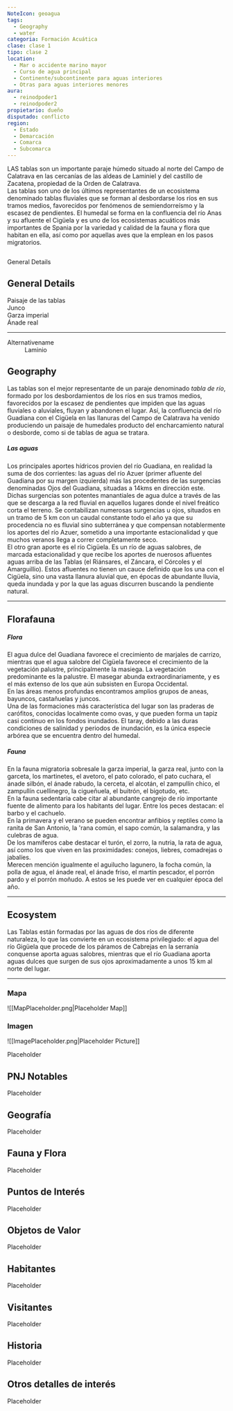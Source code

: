 ```yaml
---
NoteIcon: geoagua
tags:
  - Geography 
  - water
categoria: Formación Acuática
clase: clase 1
tipo: clase 2
location: 
  - Mar o accidente marino mayor
  - Curso de agua principal
  - Continente/subcontinente para aguas interiores
  - Otras para aguas interiores menores
aura:
  - reinodpoder1
  - reinodpoder2
propietario: dueño
disputado: conflicto
region:
  - Estado 
  - Demarcación
  - Comarca
  - Subcomarca
---
```





 <section class="wa-section main-content"><p><span class="dropcap">L</span>AS tablas son un importante paraje húmedo situado al norte del <span data-article-privacy="private" data-article-id="f3123ac5-279c-423e-8c1d-c3e529cce613" data-template-type="location" class="private-article article-unlinked entity-link wa-link">Campo de Calatrava</span> en las cercanías de las aldeas de Laminiel y del castillo de Zacatena, propiedad de la <span data-article-privacy="private" data-article-id="c022d27f-6d84-4906-bc2c-8c6023b59ba2" data-template-type="organization" class="private-article article-unlinked entity-link wa-link">Orden de Calatrava</span>.
<br />
Las tablas son uno de los últimos representantes de un ecosistema denominado tablas fluviales que se forman al desbordarse los ríos en sus tramos medios, favorecidos por fenómenos de semiendorreísmo y la escasez de pendientes. El humedal se forma en la confluencia del río <span class="article-link article-explorer-link entity-link wa-link" data-article-privacy="public" data-article-id="f92b5584-5603-46bc-b439-e78c032e9060" data-template-type="location" data-article="f92b5584-5603-46bc-b439-e78c032e9060">Anas</span> y su afluente el Cigüela y es uno de los ecosistemas acuáticos más importantes de <span class="article-link article-explorer-link entity-link wa-link" data-article-privacy="public" data-article-id="5ff3ea64-57a9-4e12-8823-322e90f3be82" data-template-type="location" data-article="5ff3ea64-57a9-4e12-8823-322e90f3be82">Spania</span> por la variedad y calidad de la fauna y flora que habitan en ella, así como por aquellas aves que la emplean en los pasos migratorios.
</p><div id="e7cbbd95bf42f106510f1fa5a7148552" class="visibility-toggler image-thumb-container user-css-image-thumbnail position-relative padding-10 "><img src="https://worldanvil.com/uploads/images/3cc1023e8e3597388e1f21ff70738eac.jpg" alt title="1084px-Azules_de_Las_Tablas.jpg" /></div><p></p></section>  <section data-section-id="sidebarcontent" class="wa-section public"><dl><dt>General Details</dt><dd><div id="12fdcf509c3b66e84871854cd232f8fe" class="visibility-toggler image-thumb-container user-css-image-thumbnail position-relative padding-10 "><img src="https://worldanvil.com/uploads/images/3b277be00f256d55c8ee5d0f468420b0.jpg" alt title="640px-Tablas_de_Daimiel_2010.jpg" /></div></dd></dl></section><section data-section-id="sidebarcontentbottom" class="wa-section public"><h2>General Details</h2>
<p></p><div id="8bad46b58ab92df120bd84b7a400ebe6" class="visibility-toggler image-thumb-container user-css-image-thumbnail position-relative padding-10 "><img src="https://worldanvil.com/uploads/images/5e8c3d3694be2d6ad27752445893d922.jpg" alt title="640px-TablasDeDaimiel1.jpg" /></div>Paisaje de las tablas
<div id="4b1bccd62259261105d2b31cf7e1e68c" class="visibility-toggler image-thumb-container user-css-image-thumbnail position-relative padding-10 "><img src="https://worldanvil.com/uploads/images/e88bd2526e741b52f704bf112f09112c.jpg" alt title="360px-Juncus_acutus3.jpg" /></div>Junco
<div id="c238d25d05ac9907470ca1cce62c1f7b" class="visibility-toggler image-thumb-container user-css-image-thumbnail position-relative padding-10 "><img src="https://worldanvil.com/uploads/images/d166264875768cde95ea4aad7e0a1ff0.jpg" alt title="411px-Ardea_purpurea0.jpg" /></div>Garza imperial
<div id="a5abee33074a9fe231ca9106774ed061" class="visibility-toggler image-thumb-container user-css-image-thumbnail position-relative padding-10 "><img src="https://worldanvil.com/uploads/images/f2011232443cd81a16ffc7ffeace6369.jpeg" alt title="640px-Anas_platyrhynchos_-_Las_Tablas_de_Daimiel.jpeg" /></div>Ánade real<p></p><hr /></section><section data-section-id="alternativename" class="wa-section public"><dl><dt>Alternativename</dt><dd>Laminio</dd></dl></section><section data-section-id="geography" class="wa-section public"><h2>Geography</h2>
<p>Las tablas son el mejor representante de un paraje denominado <em>tabla de río</em>, formado por los desbordamientos de los ríos en sus tramos medios, favorecidos por la escasez de pendientes que impiden que las aguas fluviales o aluviales, fluyan y abandonen el lugar. Así, la confluencia del río Guadiana con el Cigüela en las llanuras del Campo de Calatrava ha venido produciendo un paisaje de humedales producto del encharcamiento natural o desborde, como si de tablas de agua se tratara.
</p><h5>Las aguas</h5>
Los principales aportes hídricos provien del río Guadiana, en realidad la suma de dos corrientes: las aguas del río Azuer (primer afluente del Guadiana por su margen izquierda) más las procedentes de las surgencias denominadas Ojos del Guadiana, situadas a 14kms en dirección este. Dichas surgencias son potentes manantiales de agua dulce a través de las que se descarga a la red fluvial en aquellos lugares donde el nivel freático corta el terreno. Se contabilizan numerosas surgencias u ojos, situados en un tramo de 5 km con un caudal constante todo el año ya que su procedencia no es fluvial sino subterránea y que compensan notablermente los aportes del río Azuer, sometido a una importante estacionalidad y que muchos veranos llega a correr completamente seco.
<br />
El otro gran aporte es el río Cigüela. Es un río de aguas salobres, de marcada estacionalidad y que recibe los aportes de nuerosos afluentes aguas arriba de las Tablas (el Riánsares, el Záncara, el Córcoles y el Amarguillio). Estos afluentes no tienen un cauce definido que los una con el Cigüela, sino una vasta llanura aluvial que, en épocas de abundante lluvia, queda inundada y por la que las aguas discurren buscando la pendiente natural.<p></p><hr /></section><section data-section-id="florafauna" class="wa-section public"><h2>Florafauna</h2>
<p></p><h5>Flora</h5>
El agua dulce del Guadiana favorece el crecimiento de marjales de carrizo, mientras que el agua salobre del Cigüela favorece el crecimiento de la vegetación palustre, principalmente la masiega. La vegetación predominante es la palustre. El masegar abunda extraordinariamente, y es el más extenso de los que aún subsisten en Europa Occidental.
<br />
En las áreas menos profundas encontramos amplios grupos de aneas, bayuncos, castañuelas y juncos.
<br />
Una de las formaciones más característica del lugar son las praderas de carófitos, conocidas localmente como ovas, y que pueden forma un tapiz casi continuo en los fondos inundados. El taray, debido a las duras condiciones de salinidad y periodos de inundación, es la única especie arbórea que se encuentra dentro del humedal.
<h5>Fauna</h5>
En la fauna migratoria sobresale la garza imperial, la garza real, junto con la garceta, los martinetes, el avetoro, el pato colorado, el pato cuchara, el ánade silbón, el ánade rabudo, la cerceta, el alcotán, el zampullín chico, el zampullín cuellinegro, la cigueñuela, el buitrón, el bigotudo, etc.
<br />
En la fauna sedentaria cabe citar al abundante cangrejo de río importante fuente de alimento para los habitants del lugar. Entre los peces destacan: el barbo y el cachuelo.
<br />
En la primavera y el verano se pueden encontrar anfibios y reptiles como la ranita de San Antonio, la 'rana común, el sapo común, la salamandra, y las culebras de agua.
<br />
De los mamíferos cabe destacar el turón, el zorro, la nutria, la rata de agua, así como los que viven en las proximidades: conejos, liebres, comadrejas o jabalíes.
<br />
Merecen mención igualmente el aguilucho lagunero, la focha común, la polla de agua, el ánade real, el ánade friso, el martín pescador, el porrón pardo y el porrón moñudo. A estos se les puede ver en cualquier época del año.<p></p><hr /></section><section data-section-id="ecosystem" class="wa-section public"><h2>Ecosystem</h2>
<p>Las Tablas están formadas por las aguas de dos ríos de diferente naturaleza, lo que las convierte en un ecosistema privilegiado: el agua del río Gigüela que procede de los páramos de Cabrejas en la serranía conquense aporta aguas salobres, mientras que el río Guadiana aporta aguas dulces que surgen de sus ojos aproximadamente a unos 15 km al norte del lugar.</p><hr /></section>   

### Mapa
![[MapPlaceholder.png|Placeholder Map]]

### Imagen
![[ImagePlaceholder.png|Placeholder Picture]]

Placeholder

## PNJ Notables
Placeholder

## Geografía
Placeholder

## Fauna y Flora
Placeholder

## Puntos de Interés
Placeholder

## Objetos de Valor
Placeholder

## Habitantes
Placeholder

## Visitantes
Placeholder

## Historia
Placeholder

## Otros detalles de interés
Placeholder

